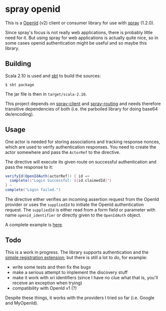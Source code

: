 # spray openid

This is a [OpenId](http://openid.net/) (v2) client or consumer library
for use with [spray](http://spray.io) (1.2.0).

Since spray's focus is not really web applications, there is probably
little need for it. But using spray for web applications is actually
quite nice, so in some cases openid authentication might be useful and
so maybe this library.

## Building

Scala 2.10 is used and [sbt](http://scala-sbt.org) to build the
sources:

    $ sbt package

The jar file is then in `target/scala-2.10`.

This project depends on
[spray-client](http://spray.io/documentation/1.2.0/spray-client/) and
[spray-routing](http://spray.io/documentation/1.2.0/spray-routing/)
and needs therefore transitive dependencies of both (i.e. the
parboiled library for doing base64 de/encoding).

## Usage

One actor is needed for storing associations and tracking response
nonces, which are used to verify authentication responses. You need to
create the actor somewhere and pass the `ActorRef` to the directive.

The directive will execute its given route on successful
authentication and pass the response to it:

```scala
verifyId(OpenIdAuth(actorRef)) { id =>
  complete(s"Login Successful: ${id.claimedId}")
} ~
complete("Login failed.")
```

The directive either verifies an incoming assertion request from the
OpenId provider or uses the `suppliedId` to initiate the OpenId
authentication request. The `suppliedId` is either read from a form
field or parameter with name `openid_identifier` or directly given to
the `OpenIdAuth` object.

A complete example is
[here](tree/master/src/test/scala/org/eknet/spray/openid/TestApp.scala).

## Todo

This is a work in progress. The library supports authentication and
the
[simple registration extension](http://openid.net/specs/openid-simple-registration-extension-1_0.html);
but there is still a lot to do, for example:

* write some tests and then fix the bugs
* make a serious attempt to implement the discovery stuff
* make it work with xri identifiers (since I have no clue what that
  is, you'll receive an exception when trying)
* compatibility with OpenId v1 (?)

Despite these things, it works with the providers I tried so far
(i.e. Google and MyOpenId).
